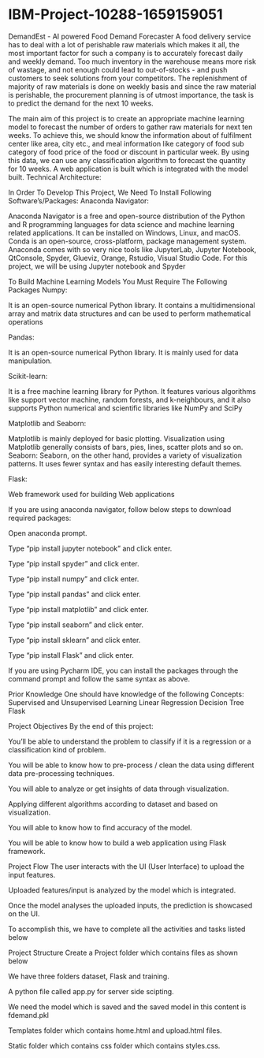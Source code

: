 # IBM-Project-10288-1659159051
DemandEst - AI powered Food Demand Forecaster
A food delivery service has to deal with a lot of perishable raw materials which makes it all, the most important factor for such a company is to accurately forecast daily and weekly demand. Too much inventory in the warehouse means more risk of wastage, and not enough could lead to out-of-stocks - and push customers to seek solutions from your competitors. The replenishment of majority of raw materials is done on weekly basis and since the raw material is perishable, the procurement planning is of utmost importance, the task is to predict the demand for the next 10 weeks.

The main aim of this project is to create an appropriate machine learning model to forecast the number of orders to gather raw materials for next ten weeks. To achieve this, we should know the information about of fulfilment center like area, city etc., and meal information like category of food sub category of food price of the food or discount in particular week. By using this data, we can use any classification algorithm to forecast the quantity for 10 weeks. A web application is built which is integrated with the model built.
Technical Architecture:



In Order To Develop This Project, We Need To Install Following Software’s/Packages:
Anaconda Navigator:

Anaconda Navigator is a free and open-source distribution of the Python and R programming languages for data science and machine learning related applications. It can be installed on Windows, Linux, and macOS. Conda is an open-source, cross-platform, package management system. Anaconda comes with so very nice tools like JupyterLab, Jupyter Notebook, QtConsole, Spyder, Glueviz, Orange, Rstudio, Visual Studio Code. For this project, we will be using Jupyter notebook and Spyder

To Build Machine Learning Models You Must Require The Following Packages
Numpy:

 It is an open-source numerical Python library. It contains a multidimensional array and matrix data structures and can be used to perform mathematical operations

Pandas:

It is an open-source numerical Python library. It is mainly used for data manipulation.

Scikit-learn:

It is a free machine learning library for Python. It features various algorithms like support vector machine, random forests, and k-neighbours, and it also supports Python numerical and scientific libraries like NumPy and SciPy

Matplotlib and Seaborn:

Matplotlib is mainly deployed for basic plotting. Visualization using Matplotlib generally consists of bars, pies, lines, scatter plots and so on. Seaborn: Seaborn, on the other hand, provides a variety of visualization patterns. It uses fewer syntax and has easily interesting default themes.

Flask: 

Web framework used for building Web applications


If you are using anaconda navigator, follow below steps to download required packages:

Open anaconda prompt.

Type “pip install jupyter notebook” and click enter.

Type “pip install spyder” and click enter.

Type “pip install numpy” and click enter.

Type “pip install pandas” and click enter.

Type “pip install matplotlib” and click enter.

Type “pip install seaborn” and click enter.

Type “pip install sklearn” and click enter.

Type “pip install Flask” and click enter.

If you are using Pycharm IDE, you can install the packages through the command prompt and follow the same syntax as above.

Prior Knowledge
One should have knowledge of the following Concepts:
Supervised and Unsupervised Learning
Linear Regression
Decision Tree
Flask

Project Objectives
By the end of this project:

You’ll be able to understand the problem to classify if it is a regression or a classification kind of problem.

You will be able to know how to pre-process / clean the data using different data pre-processing techniques.

You will able to analyze or get insights of data through visualization.

Applying different algorithms according to dataset and based on visualization.

You will able to know how to find accuracy of the model.

You will be able to know how to build a web application using Flask framework.

Project Flow
The user interacts with the UI (User Interface) to upload the input features.

Uploaded features/input is analyzed by the model which is integrated.

Once the model analyses the uploaded inputs, the prediction is showcased on the UI.

To accomplish this, we have to complete all the activities and tasks listed below

Project Structure
Create a Project folder which contains files as shown below



We have three folders dataset, Flask and training.

A python file called app.py for server side scipting.

We need the model which is saved and the saved model in this content is fdemand.pkl

Templates folder which contains home.html and upload.html files.

Static folder which contains css folder which contains styles.css.

